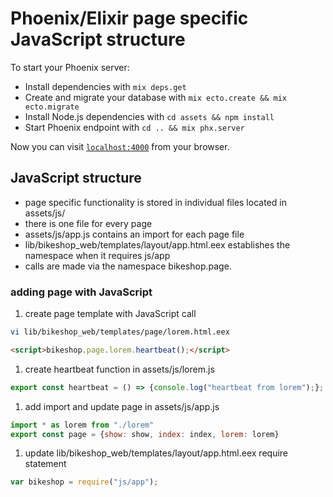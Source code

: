 # Phoenix/Elixir page specific JavaScript structure

To start your Phoenix server:

  * Install dependencies with `mix deps.get`
  * Create and migrate your database with `mix ecto.create && mix ecto.migrate`
  * Install Node.js dependencies with `cd assets && npm install`
  * Start Phoenix endpoint with `cd .. && mix phx.server`

Now you can visit [`localhost:4000`](http://localhost:4000) from your browser.

## JavaScript structure

  * page specific functionality is stored in individual files located in assets/js/
  * there is one file for every page
  * assets/js/app.js contains an import for each page file
  * lib/bikeshop_web/templates/layout/app.html.eex establishes the namespace when it requires js/app
  * calls are made via the namespace bikeshop.page.
  ### adding page with JavaScript
  
1. create page template with JavaScript call
  
```bash
vi lib/bikeshop_web/templates/page/lorem.html.eex
```
```html
<script>bikeshop.page.lorem.heartbeat();</script>
```

1. create heartbeat function in assets/js/lorem.js

```javascript  
export const heartbeat = () => {console.log("heartbeat from lorem");};
```

1. add import and update page in assets/js/app.js

```javascript  
import * as lorem from "./lorem"
export const page = {show: show, index: index, lorem: lorem}
```

1. update lib/bikeshop_web/templates/layout/app.html.eex require statement
```javascript  
var bikeshop = require("js/app");
```
